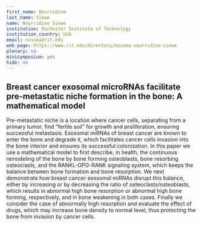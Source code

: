 ```yaml
---
first_name: Nourridine
last_name: Siewe
name: Nourridine Siewe
institution: Rochester Institute of Technology
institution_country: USA
email: nxssma@rit.edu
web_page: https://www.rit.edu/directory/nxssma-nourridine-siewe
plenary: no
minisymposium: yes
hide: no
---
```


## Breast cancer exosomal microRNAs facilitate pre-metastatic niche formation in the bone: A mathematical model

Pre-metastatic niche is a location where cancer cells, separating from a primary tumor, find “fertile soil” for growth and proliferation, ensuring successful metastasis. Exosomal miRNAs of breast cancer are known to enter the bone and degrade it, which facilitates cancer cells invasion into the bone interior and ensures its successful colonization. In this paper we use a mathematical model to first describe, in health, the continuous remodeling of the bone by bone forming osteoblasts, bone resorbing osteoclasts, and the RANKL-OPG-RANK signaling system, which
keeps the balance between bone formation and bone resorption. We next demonstrate how breast cancer exosomal miRNAs disrupt this balance, either by increasing or by decreasing the ratio of osteoclasts/osteoblasts, which results in abnormal high bone resorption or abnormal high bone forming, respectively, and in bone weakening in both cases. Finally we consider the case of
abnormally high resorption and evaluate the effect of drugs, which may increase bone density to normal level, thus protecting the bone from invasion by cancer cells.


